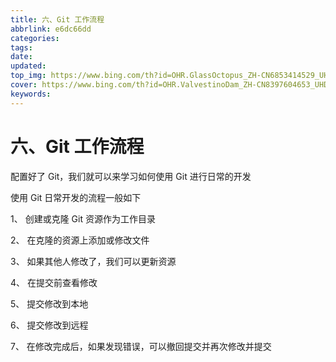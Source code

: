 ```yaml
---
title: 六、Git 工作流程
abbrlink: e6dc66dd
categories: 
tags: 
date: 
updated: 
top_img: https://www.bing.com/th?id=OHR.GlassOctopus_ZH-CN6853414529_UHD.jpg
cover: https://www.bing.com/th?id=OHR.ValvestinoDam_ZH-CN8397604653_UHD.jpg
keywords: 
---
```

# 六、Git 工作流程

配置好了 Git，我们就可以来学习如何使用 Git 进行日常的开发

使用 Git 日常开发的流程一般如下

1、 创建或克隆 Git 资源作为工作目录

2、 在克隆的资源上添加或修改文件

3、 如果其他人修改了，我们可以更新资源

4、 在提交前查看修改

5、 提交修改到本地

6、 提交修改到远程

7、 在修改完成后，如果发现错误，可以撤回提交并再次修改并提交
